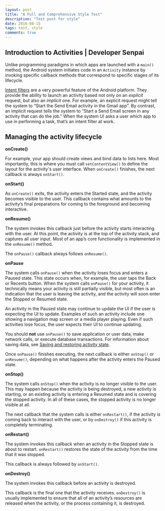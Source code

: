 ```yaml
---
layout: post
title: "A Full and Comprehensive Style Test"
description: "Test post for style"
date: 2016-08-15
tags: test, style
comments: true
---
```


## Introduction to Activities | Developer Senpai

Unlike programming paradigms in
which apps are launched with a `main()` method, the Android
system initiates code in an `Activity` instance by
invoking specific callback methods that correspond to specific stages of
its lifecycle.

[Intent filters](https://developer.android.com/guide/components/intents-filters.html)
are a very powerful feature of the Android platform. They
provide the ability to launch an activity based not only on an
*explicit* request, but also an *implicit* one. For example,
an explicit request might tell the system to “Start the Send Email activity
in the Gmail app". By contrast, an implicit request tells the
system to “Start a Send Email screen in any
activity that can do the job." When the system UI asks a user which app to use
in performing a task, that’s an intent filter at work.

## Managing the activity lifecycle

**onCreate()**

For example, your app should create views and bind data to lists here. Most importantly, this is where you must call `setContentView()` to define the layout for the activity's user interface. When `onCreate()` finishes, the next callback is always `onStart()`. 

**onStart()**

As `onCreate()` exits, the activity enters the Started state, and the activity becomes visible to the user. This callback contains what amounts to the activity’s final preparations for coming to the foreground and becoming interactive. 

**onResume()**

The system invokes this callback just before the activity starts interacting with the user. At this point, the activity is at the top of the activity stack, and captures all user input. Most of an app’s core functionality is implemented in the `onResume()` method. 

The `onPause()` callback always follows `onResume()`. 

**onPause**

 The system calls `onPause()` when the activity loses focus and enters a Paused state. This state occurs when, for example, the user taps the Back or Recents button. When the system calls `onPause()` for your activity, it technically means your activity is still partially visible, but most often is an indication that the user is leaving the activity, and the activity will soon enter the Stopped or Resumed state. 

 An activity in the Paused state may continue to update the UI if the user is expecting the UI to update. Examples of such an activity include one showing a navigation map screen or a media player playing. Even if such activities lose focus, the user expects their UI to continue updating. 

 You should **not** use `onPause()` to save application or user data, make network calls, or execute database transactions. For information about saving data, see [ Saving and restoring activity state](https://developer.android.com/guide/components/activities/activity-lifecycle.html#saras). 

 Once `onPause()` finishes executing, the next callback is either `onStop()` or `onResume()`, depending on what happens after the activity enters the Paused state. 

**onStop()**

The system calls `onStop()` when the activity is no longer visible to the user. This may happen because the activity is being destroyed, a new activity is starting, or an existing activity is entering a Resumed state and is covering the stopped activity. In all of these cases, the stopped activity is no longer visible at all. 

The next callback that the system calls is either `onRestart()`, if the activity is coming back to interact with the user, or by `onDestroy()` if this activity is completely terminating. 

**onRestart()**

The system invokes this callback when an activity in the Stopped state is about to restart. `onRestart()` restores the state of the activity from the time that it was stopped. 

This callback is always followed by `onStart()`. 

**onDestroy()**

The system invokes this callback before an activity is destroyed. 

This callback is the final one that the activity receives. `onDestroy()` is usually implemented to ensure that all of an activity’s resources are released when the activity, or the process containing it, is destroyed. 
